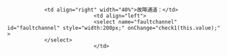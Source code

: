                 <td align="right" width="40%">故障通道：</td>
								<td align="left">
								<select name="faultchannel" id="faultchannel" style="width:200px;" onChange="check1(this.value);" >
                </select> 
								</td>
                
                
                
